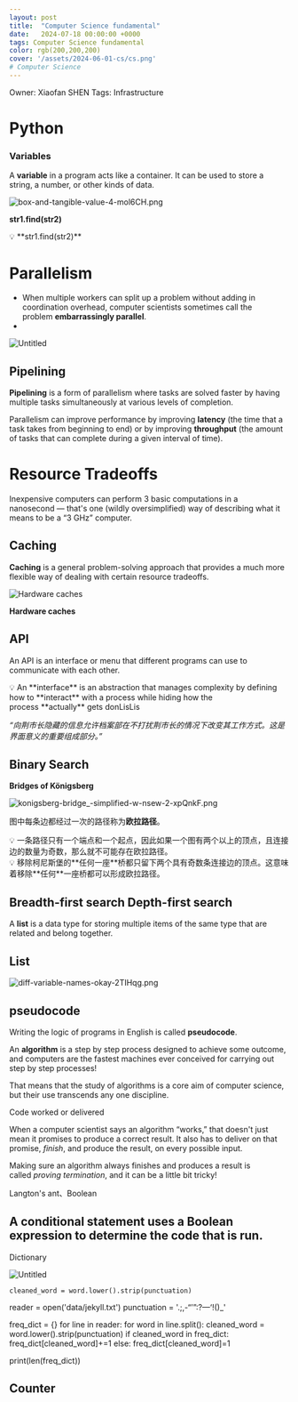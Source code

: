 ```yaml
---
layout: post
title:  "Computer Science fundamental"
date:   2024-07-18 00:00:00 +0000
tags: Computer Science fundamental
color: rgb(200,200,200)
cover: '/assets/2024-06-01-cs/cs.png'
# Computer Science
---
```


Owner: Xiaofan SHEN
Tags: Infrastructure

# Python

### **Variables**

A **variable** in a program acts like a container. It can be used to store a string, a number, or other kinds of data.

![box-and-tangible-value-4-mol6CH.png](Computer%20Science%20d1ebabbae65e4cd39543506166c5471f/box-and-tangible-value-4-mol6CH.png)

**str1.find(str2)**

<aside>
💡 **str1.find(str2)**

</aside>

# Parallelism

- When multiple workers can split up a problem without adding in coordination overhead, computer scientists sometimes call the problem **embarrassingly parallel**.
- 

![Untitled](Computer%20Science%20d1ebabbae65e4cd39543506166c5471f/Untitled.png)

## Pipelining

**Pipelining** is a form of parallelism where tasks are solved faster by having multiple tasks simultaneously at various levels of completion.

Parallelism can improve performance by improving **latency** (the time that a task takes from beginning to end) or by improving **throughput** (the amount of tasks that can complete during a given interval of time).

# **Resource Tradeoffs**

Inexpensive computers can perform 3 basic computations in a nanosecond — that's one (wildly oversimplified) way of describing what it means to be a “3 GHz” computer.

## Caching

**Caching** is a general problem-solving approach that provides a much more flexible way of dealing with certain resource tradeoffs.

![**Hardware caches**](Computer%20Science%20d1ebabbae65e4cd39543506166c5471f/computer-processor-diagram-ULTlpu.png)

**Hardware caches**

## API

An API is an interface or menu that different programs can use to communicate with each other.

<aside>
💡 An **interface** is an abstraction that manages complexity by defining how to **interact** with a process while hiding how the process **actually** gets donLisLis

</aside>

*“向荆市长隐藏的信息允许档案部在不打扰荆市长的情况下改变其工作方式。这是界面意义的重要组成部分。”*

## Binary Search

**Bridges of Königsberg**

![konigsberg-bridge_-simplified-w-nsew-2-xpQnkF.png](Computer%20Science%20d1ebabbae65e4cd39543506166c5471f/konigsberg-bridge_-simplified-w-nsew-2-xpQnkF.png)

图中每条边都经过一次的路径称为**欧拉路径**。

<aside>
💡 一条路径只有一个端点和一个起点，因此如果一个图有两个以上的顶点，且连接边的数量为奇数，那么就不可能存在欧拉路径。

</aside>

<aside>
💡 移除柯尼斯堡的**任何一座**桥都只留下两个具有奇数条连接边的顶点。这意味着移除**任何**一座桥都可以形成欧拉路径。

</aside>

## **Breadth-first search  Depth-first search**

A **list** is a data type for storing multiple items of the same type that are related and belong together.

## List

![diff-variable-names-okay-2TIHqg.png](Computer%20Science%20d1ebabbae65e4cd39543506166c5471f/diff-variable-names-okay-2TIHqg.png)

## **pseudocode**

Writing the logic of programs in English is called **pseudocode**.

An **algorithm** is a step by step process designed to achieve some outcome, and computers are the fastest machines ever conceived for carrying out step by step processes!

That means that the study of algorithms is a core aim of computer science, but their use transcends any one discipline.

Code worked or delivered

When a computer scientist says an algorithm “works,” that doesn't just mean it promises to produce a correct result. It also has to deliver on that promise, *finish*, and produce the result, on every possible input.

Making sure an algorithm always finishes and produces a result is called *proving termination*, and it can be a little bit tricky!

 

Langton's ant、Boolean

## A **conditional statement** uses a Boolean expression to determine the code that is run.

Dictionary

![Untitled](Computer%20Science%20d1ebabbae65e4cd39543506166c5471f/Untitled%201.png)

```
cleaned_word = word.lower().strip(punctuation)
```

reader = open('data/jekyll.txt')
punctuation = '.;,-“’”:?—‘!()_'

freq_dict = {}
for line in reader:
for word in line.split():
cleaned_word = word.lower().strip(punctuation)
if cleaned_word in freq_dict:
freq_dict[cleaned_word]+=1
else:
freq_dict[cleaned_word]=1

print(len(freq_dict))

## **Counter**